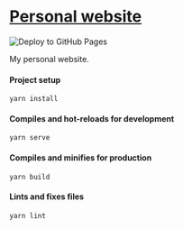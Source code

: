 # [Personal website](https://lukas.forst.dev)
![Deploy to GitHub Pages](https://github.com/LukasForst/lukas.forst.dev/workflows/Deploy%20to%20GitHub%20Pages/badge.svg)

My personal website.


#### Project setup
```
yarn install
```

#### Compiles and hot-reloads for development
```
yarn serve
```

#### Compiles and minifies for production
```
yarn build
```

#### Lints and fixes files
```
yarn lint
```
